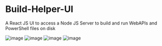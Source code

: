 # Build-Helper-UI
 A React JS UI to access a Node JS Server to build and run WebAPIs and PowerShell files on disk

![image](https://user-images.githubusercontent.com/91232216/162649462-5928137a-f5c4-48c1-a9ce-745a4a87b783.png)
![image](https://user-images.githubusercontent.com/91232216/162649482-4fa30eee-7f95-42ce-ab06-da1a6e3f8b68.png)
![image](https://user-images.githubusercontent.com/91232216/162649534-da54ae83-ed6f-400b-870a-d83829f04c23.png)
![image](https://user-images.githubusercontent.com/91232216/162649615-72a5825f-fc25-44c3-a6c7-e7ef4d6a5cb8.png)
